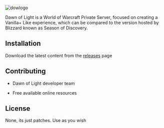 ![dowlogo](https://github.com/user-attachments/assets/d431931c-63e8-4fb4-b481-0580eff0b42c)

Dawn of Light is a World of Warcraft Private Server, focused on creating a Vanilla+ Like experience, which can be compared to the version hosted by Blizzard known as Season of Discovery.

## Installation


Download the latest content from the [releases](https://pip.pypa.io/en/stable/) page


## Contributing

- Dawn of Light developer team

- Free available online resources

## License

None, its just patches. Use as you wish

